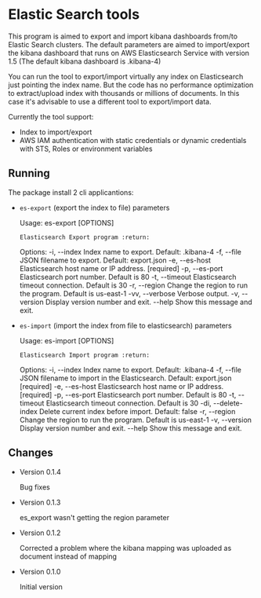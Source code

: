Elastic Search tools
====================

This program is aimed to export and import kibana dashboards from/to Elastic Search clusters.
The default parameters are aimed to import/export the kibana dashboard that runs on AWS Elasticsearch Service with version 1.5 (The default kibana dashboard is .kibana-4)

You can run the tool to export/import virtually any index on Elasticsearch just pointing the index name. But the code has no performance optimization to extract/upload index with thousands or millions of documents.
In this case it's advisable to use a different tool to export/import data.

Currently the tool support:

- Index to import/export
- AWS IAM authentication with static credentials or dynamic credentials with STS, Roles or environment variables

Running
-------

The package install 2 cli applicantions:

- ``es-export`` (export the index to file)
    parameters

    Usage: es-export [OPTIONS]

      Elasticsearch Export program :return:

    Options:
      -i, --index <index>      Index name to export. Default: .kibana-4
      -f, --file <file>        JSON filename to export. Default: export.json
      -e, --es-host <host>     Elasticsearch host name or IP address.  [required]
      -p, --es-port <port>     Elasticsearch port number. Default is 80
      -t, --timeout <timeout>  Elasticsearch timeout connection. Default is 30
      -r, --region <region>    Change the region to run the program. Default is
                               us-east-1
      -vv, --verbose           Verbose output.
      -v, --version            Display version number and exit.
      --help                   Show this message and exit.

- ``es-import`` (import the index from file to elasticsearch)
    parameters

    Usage: es-import [OPTIONS]

      Elasticsearch Import program :return:

    Options:
      -i, --index <index>      Index name to export. Default: .kibana-4
      -f, --file <file>        JSON filename to import in the Elasticsearch.
                               Default: export.json  [required]
      -e, --es-host <host>     Elasticsearch host name or IP address.  [required]
      -p, --es-port <port>     Elasticsearch port number. Default is 80
      -t, --timeout <timeout>  Elasticsearch timeout connection. Default is 30
      -di, --delete-index      Delete current index before import. Default: false
      -r, --region <region>    Change the region to run the program. Default is
                               us-east-1
      -v, --version            Display version number and exit.
      --help                   Show this message and exit.

Changes
-------

- Version 0.1.4

    Bug fixes

- Version 0.1.3

    es_export wasn't getting the region parameter

- Version 0.1.2

    Corrected a problem where the kibana mapping was uploaded as document instead of mapping

- Version 0.1.0

    Initial version
